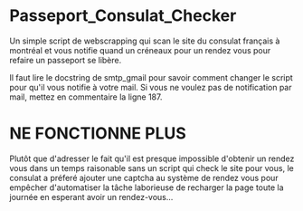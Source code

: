 # Passeport_Consulat_Checker
Un simple script de webscrapping qui scan le site du consulat français à montréal et vous notifie quand un créneaux pour un rendez vous pour refaire un passeport se libère.

Il faut lire le docstring de smtp_gmail pour savoir comment changer le script pour qu'il vous notifie à votre mail. Si vous ne voulez pas de notification par mail, mettez en commentaire la ligne 187.

# NE FONCTIONNE PLUS
Plutôt que d'adresser le fait qu'il est presque impossible d'obtenir un rendez vous dans un temps raisonable sans un script qui check le site pour vous, le consulat a préferé ajouter une captcha au système de rendez vous pour empêcher d'automatiser la tâche laborieuse de recharger la page toute la journée en esperant avoir un rendez-vous...
